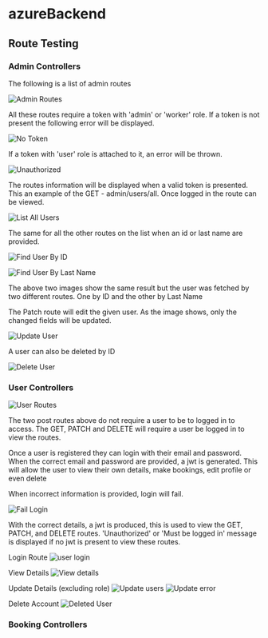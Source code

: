 # azureBackend


## Route Testing

### Admin Controllers

The following is a list of admin routes

![Admin Routes](./docImages/AdminList.png)

All these routes require a token with 'admin' or 'worker' role. If a token is not present the following error will  be  displayed.

![No Token](./docImages/NotSignedIn.png)

If a token with 'user' role is attached to it, an error will be thrown.

![Unauthorized](./docImages/unauthorized.png)

The routes information will be displayed when a valid token is presented. This an example of the GET - admin/users/all. Once logged in the route can be viewed.

![List All Users](./docImages/admin_user_all.png)

The same for all the other routes on the list when an id or last name are provided. 

![Find User By ID](./docImages/admin_user_id.png)

![Find User By Last Name](./docImages/admin_user_lastname.png)

The above two images show the same result but the user was fetched by two different routes. One by ID and the other by Last Name 

The Patch route will edit the given user. As the image shows, only the changed fields will be updated.

![Update User](./docImages/admin_user_patch.png)

A user can also be deleted by ID

![Delete User](./docImages/admin_user_delete.png)


### User Controllers

![User Routes](./docImages/users_routes.png)

The two post routes above do not require a user to be to logged in to access. The GET, PATCH and DELETE will require a user be logged in to view the routes.

Once a user is registered they can login with their email and password. When the correct email and password are provided, a jwt is generated. This will allow the user to view their own details, make bookings, edit profile or even delete

When incorrect information is provided, login will fail.

![Fail Login](./docImages/login_failed.png)

With the correct details, a jwt is produced, this is used to view the GET, PATCH, and DELETE routes. 'Unauthorized' or 'Must be logged in' message is displayed if no jwt is present to view these routes.

Login Route
![user login](./docImages/users_login.png)

View Details
![View details](./docImages/users_details.png)

Update Details (excluding role)
![Update users](./docImages/user_update.png)
![Update error](./docImages/update_error.png)

Delete Account
![Deleted User](./docImages/user_delete.png)

### Booking Controllers


